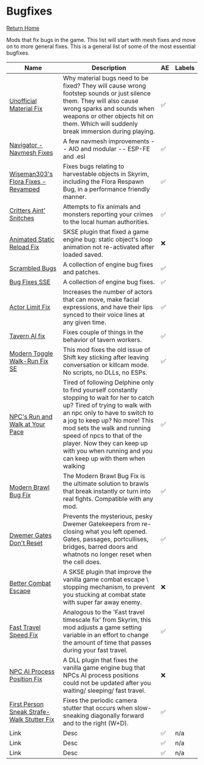 # Bugfixes
[Return Home](https://github.com/Geborgen/usefulmods)

Mods that fix bugs in the game. This list will start with mesh fixes and move on to more general fixes. This is a general list of some of the most essential bugfixes.

| Name  | Description | AE | Labels |
| ------------- | ------------- | ------------ | ------------ |
| [Unofficial Material Fix](https://www.nexusmods.com/skyrimspecialedition/mods/21027)  | Why material bugs need to be fixed? They will cause wrong footstep sounds or just silence them. They will also cause wrong sparks and sounds when weapons or other objects hit on them. Which will suddenly break immersion during playing.   | :white_check_mark: |
| [Navigator - Navmesh Fixes](https://www.nexusmods.com/skyrimspecialedition/mods/52641)  |  A few navmesh improvements -- AIO and modular -- ESP-FE and .esl   | :white_check_mark: |
| [Wiseman303's Flora Fixes - Revamped](https://www.nexusmods.com/skyrimspecialedition/mods/28197)  |  Fixes bugs relating to harvestable objects in Skyrim, including the Flora Respawn Bug, in a performance friendly manner.   | :white_check_mark: |
| [Critters Aint' Snitches](https://www.nexusmods.com/skyrimspecialedition/mods/15134)  |  Attempts to fix animals and monsters reporting your crimes to the local human authorities.  | :white_check_mark: |
| [Animated Static Reload Fix](https://www.nexusmods.com/skyrimspecialedition/mods/53761)  |  SKSE plugin that fixed a game engine bug: static object's loop animation not re-activated after loaded saved.   | :x: |
| [Scrambled Bugs](https://www.nexusmods.com/skyrimspecialedition/mods/43532)  |  A collection of engine bug fixes and patches.   | :white_check_mark: |
| [Bug Fixes SSE](https://www.nexusmods.com/skyrimspecialedition/mods/33261)  |  A collection of engine bug fixes.   | :white_check_mark: |
| [Actor Limit Fix](https://www.nexusmods.com/skyrimspecialedition/mods/32349)  |  Increases the number of actors that can move, make facial expressions, and have their lips synced to their voice lines at any given time.   | :white_check_mark: |
| [Tavern AI fix](https://www.nexusmods.com/skyrimspecialedition/mods/23107)  |  Fixes couple of things in the behavior of tavern workers.   | :white_check_mark: |
| [Modern Toggle Walk-Run Fix SE](https://www.nexusmods.com/skyrimspecialedition/mods/44689)  |  This mod fixes the old issue of Shift key sticking after leaving conversation or killcam mode. No scripts, no DLLs, no ESPs.   | :white_check_mark: |
| [NPC's Run and Walk at Your Pace](https://www.nexusmods.com/skyrimspecialedition/mods/2482)  |  Tired of following Delphine only to find yourself constantly stopping to wait for her to catch up? Tired of trying to walk with an npc only to have to switch to a jog to keep up? No more! This mod sets the walk and running speed of npcs to that of the player. Now they can keep up with you when running and you can keep up with them when walking  | :white_check_mark: |
| [Modern Brawl Bug Fix](https://www.nexusmods.com/skyrimspecialedition/mods/1473)  |  The Modern Brawl Bug Fix is the ultimate solution to brawls that break instantly or turn into real fights. Compatible with any mod.   | :white_check_mark: |
| [Dwemer Gates Don't Reset](https://www.nexusmods.com/skyrimspecialedition/mods/26331)  |  Prevents the mysterious, pesky Dwemer Gatekeepers from re-closing what you left opened. Gates, passages, portcullises, bridges, barred doors and whatnots no longer reset when the cell does.   | :white_check_mark: |
| [Better Combat Escape](https://www.nexusmods.com/skyrimspecialedition/mods/43936)  |  A SKSE plugin that improve the vanilla game combat escape \ stopping mechanism, to prevent you stucking at combat state with super far away enemy.   | :x: |
| [Fast Travel Speed Fix](https://www.nexusmods.com/skyrimspecialedition/mods/1503)  |  Analogous to the 'Fast travel timescale fix' from Skyrim, this mod adjusts a game setting variable in an effort to change the amount of time that passes during your fast travel.   | :white_check_mark: |
| [NPC AI Process Position Fix](https://www.nexusmods.com/skyrimspecialedition/mods/40261)  |  A DLL plugin that fixes the vanilla game engine bug that NPCs AI process positions could not be updated after you waiting/ sleeping/ fast travel.   | :x: |
| [First Person Sneak Strafe-Walk Stutter Fix](https://www.nexusmods.com/skyrimspecialedition/mods/31165)  |  Fixes the periodic camera stutter that occurs when slow-sneaking diagonally forward and to the right (W+D).   | :white_check_mark: |
| Link  | Desc  | :white_check_mark: | n/a |
| Link  | Desc  | :white_check_mark: | n/a |
| Link  | Desc  | :white_check_mark: | n/a |
